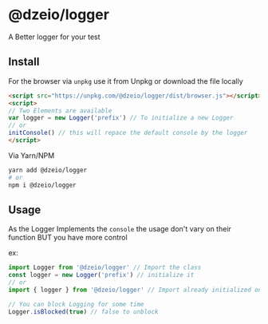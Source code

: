 # @dzeio/logger

A Better logger for your test

## Install

For the browser via `unpkg` use it from Unpkg or download the file locally

```html
<script src="https://unpkg.com/@dzeio/logger/dist/browser.js"></script>
<script>
// Two Elements are available
var logger = new Logger('prefix') // To initialize a new Logger
// or
initConsole() // this will repace the default console by the logger
</script>
```

Via Yarn/NPM

```bash
yarn add @dzeio/logger
# or
npm i @dzeio/logger
```

## Usage

As the Logger Implements the `console` the usage don't vary on their function BUT you have more control

ex:

```js
import Logger from '@dzeio/logger' // Import the class
const logger = new Logger('prefix') // initialize it
// or
import { logger } from '@dzeio/logger' // Import already initialized one

// You can block Logging for some time
Logger.isBlocked(true) // false to unblock
```
